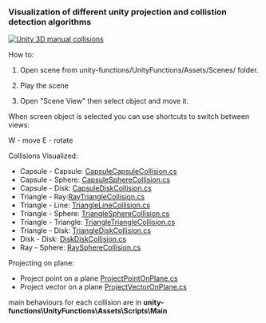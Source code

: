 ### Visualization of different unity projection and collistion detection algorithms

[![Unity 3D manual collisions](https://img.youtube.com/vi/1xbVyvCTEwU/0.jpg)](https://www.youtube.com/watch?v=1xbVyvCTEwU)

How to:

1. Open scene from unity-functions/UnityFunctions/Assets/Scenes/ folder.

2. Play the scene

3. Open "Scene View" then select object and move it.

When screen object is selected you can use shortcuts to switch between views:

W - move
E - rotate

Collisions Visualized:

* Capsule - Capsule: [CapsuleCapsuleCollision.cs](UnityFunctions/Assets/Scripts/Main/CapsuleCapsuleCollision.cs)
* Capsule - Sphere: [CapsuleSphereCollision.cs](UnityFunctions/Assets/Scripts/Main/CapsuleSphereCollision.cs)
* Capsule - Disk: [CapsuleDiskCollision.cs](UnityFunctions/Assets/Scripts/Main/CapsuleDiskCollision.cs)
* Triangle - Ray:[RayTriangleCollision.cs](UnityFunctions/Assets/Scripts/Main/RayTriangleCollision.cs)
* Triangle - Line: [TriangleLineCollision.cs](UnityFunctions/Assets/Scripts/Main/TriangleLineCollision.cs)
* Triangle - Sphere: [TriangleSphereCollision.cs](UnityFunctions/Assets/Scripts/Main/TriangleSphereCollision.cs)
* Triangle - Triangle: [TriangleTriangleCollision.cs](UnityFunctions/Assets/Scripts/Main/TriangleTriangleCollision.cs)
* Triangle - Disk: [TriangleDiskCollision.cs](UnityFunctions/Assets/Scripts/Main/TriangleDiskCollision.cs)
* Disk - Disk: [DiskDiskCollision.cs](UnityFunctions/Assets/Scripts/Main/DiskDiskCollision.cs)
* Ray - Sphere: [RaySphereCollision.cs](UnityFunctions/Assets/Scripts/Main/RaySphereCollision.cs)

Projecting on plane:

* Project point on a plane [ProjectPointOnPlane.cs](UnityFunctions/Assets/Scripts/Main/ProjectPointOnPlane.cs)
* Project vector on a plane [ProjectVectorOnPlane.cs](UnityFunctions/Assets/Scripts/Main/ProjectVectorOnPlane.cs)

main behaviours for each collision are in **unity-functions\UnityFunctions\Assets\Scripts\Main**

